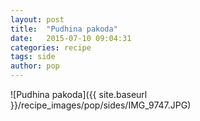 ```yaml
---
layout: post
title:  "Pudhina pakoda"
date:   2015-07-10 09:04:31
categories: recipe
tags: side
author: pop
---
```


![Pudhina pakoda]({{ site.baseurl }}/recipe_images/pop/sides/IMG_9747.JPG)
